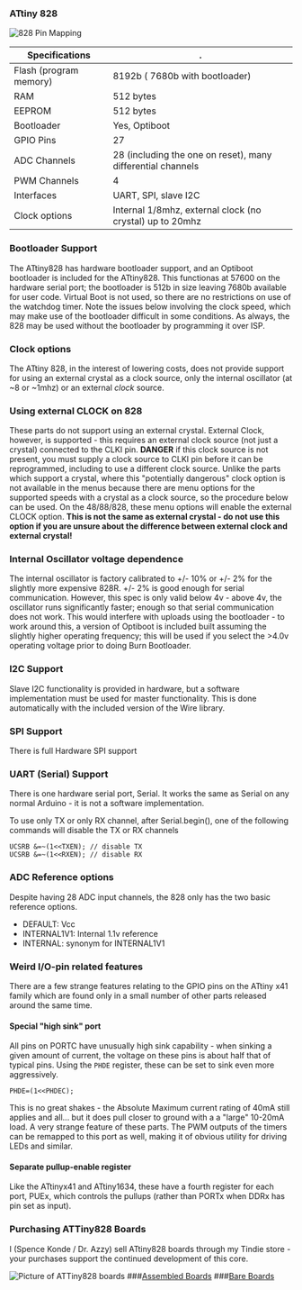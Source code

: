 ### ATtiny 828
![828 Pin Mapping](http://drazzy.com/e/img/PinoutT828.jpg "Arduino Pin Mapping for ATtiny 828")

 Specifications |  .
------------ | -------------
Flash (program memory)   | 8192b ( 7680b with bootloader)
RAM  | 512 bytes
EEPROM | 512 bytes
Bootloader | Yes, Optiboot
GPIO Pins | 27
ADC Channels | 28 (including the one on reset), many differential channels
PWM Channels | 4
Interfaces | UART, SPI, slave I2C
Clock options | Internal 1/8mhz, external clock (no crystal) up to 20mhz

### Bootloader Support
The ATtiny828 has hardware bootloader support, and an Optiboot bootloader is included for the ATtiny828. This functionas at 57600 on the hardware serial port; the bootloader is 512b in size leaving 7680b available for user code. Virtual Boot is not used, so there are no restrictions on use of the watchdog timer. Note the issues below involving the clock speed, which may make use of the bootloader difficult in some conditions. As always, the 828 may be used without the bootloader by programming it over ISP.

### Clock options
The ATtiny 828, in the interest of lowering costs, does not provide support for using an external crystal as a clock source, only the internal oscillator (at ~8 or ~1mhz) or an external *clock* source.

### Using external CLOCK on 828
These parts do not support using an external crystal. External Clock, however, is supported - this requires an external clock source (not just a crystal) connected to the CLKI pin. **DANGER** if this clock source is not present, you must supply a clock source to CLKI pin before it can be reprogrammed, including to use a different clock source. Unlike the parts which support a crystal, where this "potentially dangerous" clock option is not available in the menus because there are menu options for the supported speeds with a crystal as a clock source, so the procedure below can be used. On the 48/88/828, these menu options will enable the external CLOCK option. **This is not the same as external crystal - do not use this option if you are unsure about the difference between external clock and external crystal!**

### Internal Oscillator voltage dependence
The internal oscillator is factory calibrated to +/- 10% or +/- 2% for the slightly more expensive 828R. +/- 2% is good enough for serial communication. However, this spec is only valid below 4v - above 4v, the oscillator runs significantly faster; enough so that serial communication does not work. This would interfere with uploads using the bootloader - to work around this, a version of Optiboot is included built assuming the slightly higher operating frequency; this will be used if you select the >4.0v operating voltage prior to doing Burn Bootloader.

### I2C Support
Slave I2C functionality is provided in hardware, but a software implementation must be used for master functionality. This is done automatically with the included version of the Wire library.

### SPI Support
There is full Hardware SPI support

### UART (Serial) Support
There is one hardware serial port, Serial. It works the same as Serial on any normal Arduino - it is not a software implementation.

To use only TX or only RX channel, after Serial.begin(), one of the following commands will disable the TX or RX channels
```
UCSRB &=~(1<<TXEN); // disable TX
UCSRB &=~(1<<RXEN); // disable RX
```

### ADC Reference options
Despite having 28 ADC input channels, the 828 only has the two basic reference options.

* DEFAULT: Vcc
* INTERNAL1V1: Internal 1.1v reference
* INTERNAL: synonym for INTERNAL1V1
### Weird I/O-pin related features
There are a few strange features relating to the GPIO pins on the ATtiny x41 family which are found only in a small number of other parts released around the same time.

#### Special "high sink" port
All pins on PORTC have unusually high sink capability - when sinking a given amount of current, the voltage on these pins is about half that of typical pins. Using the `PHDE` register, these can be set to sink even more aggressively.

```
PHDE=(1<<PHDEC);
```

This is no great shakes - the Absolute Maximum current rating of 40mA still applies and all... but it does pull closer to ground with a a "large" 10-20mA load. A very strange feature of these parts. The PWM outputs of the timers can be remapped to this port as well, making it of obvious utility for driving LEDs and similar.

#### Separate pullup-enable register
Like the ATtinyx41 and ATtiny1634, these have a fourth register for each port, PUEx, which controls the pullups (rather than PORTx when DDRx has pin set as input).

### Purchasing ATTiny828 Boards
I (Spence Konde / Dr. Azzy) sell ATtiny828 boards through my Tindie store - your purchases support the continued development of this core.

![Picture of ATTiny828 boards](https://d3s5r33r268y59.cloudfront.net/77443/products/thumbs/2016-05-18T04:57:39.963Z-AZB-8_V2_Asy.png.855x570_q85_pad_rcrop.png)
###[Assembled Boards](https://www.tindie.com/products/DrAzzy/attiny88-or-828-breakout-board-assembled/)
###[Bare Boards](https://www.tindie.com/products/DrAzzy/atmega-x8attiny-x8828atmega-x8pb-breakout/)
